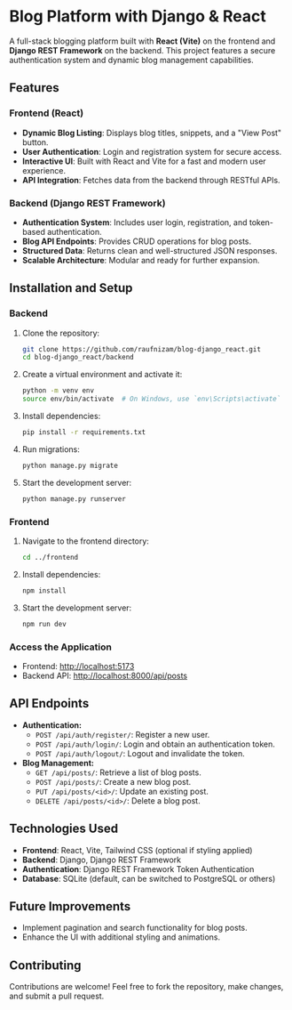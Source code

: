 

# Blog Platform with Django & React

A full-stack blogging platform built with **React (Vite)** on the frontend and **Django REST Framework** on the backend. This project features a secure authentication system and dynamic blog management capabilities.

## Features

### Frontend (React)
- **Dynamic Blog Listing**: Displays blog titles, snippets, and a "View Post" button.
- **User Authentication**: Login and registration system for secure access.
- **Interactive UI**: Built with React and Vite for a fast and modern user experience.
- **API Integration**: Fetches data from the backend through RESTful APIs.

### Backend (Django REST Framework)
- **Authentication System**: Includes user login, registration, and token-based authentication.
- **Blog API Endpoints**: Provides CRUD operations for blog posts.
- **Structured Data**: Returns clean and well-structured JSON responses.
- **Scalable Architecture**: Modular and ready for further expansion.

## Installation and Setup

### Backend
1. Clone the repository:
   ```bash
   git clone https://github.com/raufnizam/blog-django_react.git
   cd blog-django_react/backend
   ```
2. Create a virtual environment and activate it:
   ```bash
   python -m venv env
   source env/bin/activate  # On Windows, use `env\Scripts\activate`
   ```
3. Install dependencies:
   ```bash
   pip install -r requirements.txt
   ```
4. Run migrations:
   ```bash
   python manage.py migrate
   ```
5. Start the development server:
   ```bash
   python manage.py runserver
   ```

### Frontend
1. Navigate to the frontend directory:
   ```bash
   cd ../frontend
   ```
2. Install dependencies:
   ```bash
   npm install
   ```
3. Start the development server:
   ```bash
   npm run dev
   ```

### Access the Application
- Frontend: [http://localhost:5173](http://localhost:5173)
- Backend API: [http://localhost:8000/api/posts](http://localhost:8000/api/posts)

## API Endpoints
- **Authentication:**
  - `POST /api/auth/register/`: Register a new user.
  - `POST /api/auth/login/`: Login and obtain an authentication token.
  - `POST /api/auth/logout/`: Logout and invalidate the token.
- **Blog Management:**
  - `GET /api/posts/`: Retrieve a list of blog posts.
  - `POST /api/posts/`: Create a new blog post.
  - `PUT /api/posts/<id>/`: Update an existing post.
  - `DELETE /api/posts/<id>/`: Delete a blog post.

## Technologies Used
- **Frontend**: React, Vite, Tailwind CSS (optional if styling applied)
- **Backend**: Django, Django REST Framework
- **Authentication**: Django REST Framework Token Authentication
- **Database**: SQLite (default, can be switched to PostgreSQL or others)

## Future Improvements
- Implement pagination and search functionality for blog posts.
- Enhance the UI with additional styling and animations.

## Contributing
Contributions are welcome! Feel free to fork the repository, make changes, and submit a pull request.

